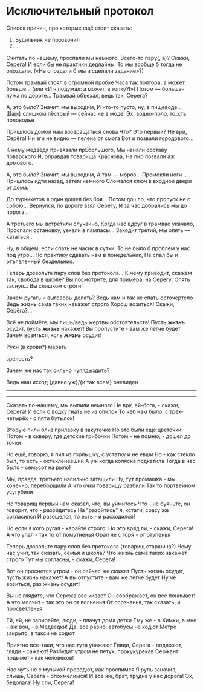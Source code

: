 # Исключительный протокол

Список причин, про которые ещё стоит сказать:

1. Будильник не прозвонил
2. …



<!-- Мы всего лишь жертвы обстоятельств! --->

Считать по нашему, проспали мы немного.
Всего-то пару(, а)? Скажи, Серега!
И если бы не практики дедлайны,
То мы вообще б тогда не опоздали. («Не опоздали б мы и сделали задание»?)

Потом трамвай стоял в огромной пробке
Часа так полтора, а может, больше… (или «И я подумал: а может, в топку?!»)
Потом — большая лужа по дороге…
Трамвай объехал, ведь так, Серега?

А, это было? Значит, мы выходим,
И что-то пусто, ну, в пищеводе…
Шарф слишком пёстрый — сейчас не в моде!
Эх, водно-поло, то_сть половодье

Пришлось домой нам возвращаться снова
Что? Это первый? Не ври, Серёга!
Ни зги не видно — пелена от смога
Вот и позвали городового…





К нему медведя привязали прЕбольшого,
Мы наняли состав*у* поварского
И, оправдав товарища Краснова,
На пир позвали аж домового.







А, это было? Значит, мы выходим, 
А там — мороз… Промокли ноги …
Пришлось идти назад, затем немного
Сломался ключ в входной двери от дома.

До турникетов я один дошел без боя…
Потом дошло, что пропуск не с собою…
Вернулся, по дороге взял Серегу,
И за час добрались мы до порога…

А третьего мы встретили случайно,
Когда нас вдруг в трамвае укачало,
Проспали остановку, уехали в пампасы…
Заходит третий, мы опять — кататься…

Ну, в общем, если спать не часик в сутки,
То не было б проблем у нас под утро…
Но практику сдавать нам в понедельник,
Не спал бы и отъявленный бездельник.

Теперь дозвольте пару слов без протокола…
К чему приводит, скажем так, свобода в школе?
Вы посмотрите, для примера, на Серегу:
Опять заснул… Вы слишком строги!

Зачем ругать и выговоры делать?
Ведь нам и так не спать осточертело
Ведь жизнь сама таких накажет строго
Хорош возиться! Скажи, Серёга?…



Всё не поймёте, мы лишь/ведь жертвы обстоятельств!
Пусть ***жизнь*** осудит, пусть ***жизнь*** накажет!
Вы пропустите - вам же легче будет
Зачем возиться, коль ***жизнь*** осудит!





Руки (в крови?) марать

 зрелость?



Зачем же нас так сильно чупядыздить?

Ведь наш исход {давно уж}/{и так всем} очевиден



---

---

Сказать по-нашему, мы выпили немного
Не вру, ей-бога, - скажи, Серега!
И если б водку гнать не из опилок
То чёб нам было, с трёх-четырёх - с пяти бутылок!

Вторую пили близ прилавку в закуточке
Но это были еще цветочки
Потом - в скверу, где детские грибочки
Потом - не помню, - дошел до точки

Но ещё, говорю, я пил из горлышку, с устатку и не евши
Но - как стекло был, то есть - остекленевший
А уж когда коляска подкатила
Тогда в нас было - семьсот на рыло!

Мы, правда, третьего насильно затащили
Ну, тут промашка - мы, конечно, переборщили
А что очки товарищу разбили
Так то портвейном усугубили

Но товарищ первый нам сказал, что, вы уймитесь
Что - не буяньте, он говорит, что - разойдитесь
На "разойтись" я, кстати, сразу же согласился
И разошелся, то есть - и расходился!

Но если я кого ругал - карайте строго!
Но это вряд ли, - скажи, Серега!
А что упал - так то от помутненья
Орал не с горя - от отупенья

Теперь дозвольте пару слов без протокола (товарищ старшина?)
Чему нас учит, так сказать, семья и школа?
Что жизнь сама таких накажет строго
Тут мы согласны, - скажи, Серега!

Вот он проснется утром - он сейчас же скажет
Пусть жизнь осудит, пусть жизнь накажет!
А вы отпустите - вам же легче будет
Ну чё возиться, раз жизнь осудит!

Вы не глядите, что Сережа все кивает
Он соображает, он все понимает!
А что молчит - так это он от волненья
От осознанья, так сказать, и просветленья

Ей, ей, не запирайте, люди, - плачут дома детки
Ему же - в Химки, а мне - аж вон, - в Медведки!
Да, все равно: автобусы не ходют
Метро закрыто, в такси не содют

Приятно все-таки, что нас тута уважают
Гляди, Серега - подвозют, гляди - сажают!
Разбудит утром не петух, прокукурекав
Сержант подымет - как человеков!

Нас чуть не с музыкой проводют, как проспимся
Я рупь заначил, слышь, Серега - опохмелимся!
И все же, брат, трудна у нас дорога!
Эх, бедолага! Ну спи, Серега!



